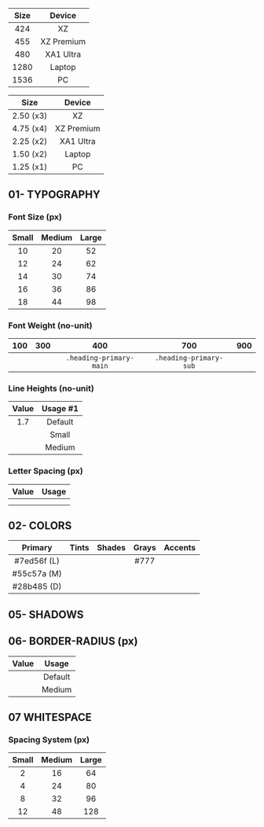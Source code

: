 | Size |   Device   |
| :--: | :--------: |
| 424  |     XZ     |
| 455  | XZ Premium |
| 480  | XA1 Ultra  |
| 1280 |   Laptop   |
| 1536 |     PC     |

|   Size    |   Device   |
| :-------: | :--------: |
| 2.50 (x3) |     XZ     |
| 4.75 (x4) | XZ Premium |
| 2.25 (x2) | XA1 Ultra  |
| 1.50 (x2) |   Laptop   |
| 1.25 (x1) |     PC     |

## 01- TYPOGRAPHY

### Font Size (px)

| Small | Medium | Large |
| :---: | :----: | :---: |
|  10   |   20   |  52   |
|  12   |   24   |  62   |
|  14   |   30   |  74   |
|  16   |   36   |  86   |
|  18   |   44   |  98   |

### Font Weight (no-unit)

| 100 | 300 |           400           |          700           | 900 |
| :-: | :-: | :---------------------: | :--------------------: | :-: |
|     |     | `.heading-primary-main` | `.heading-primary-sub` |     |

### Line Heights (no-unit)

| Value | Usage #1 |
| :---: | :------: |
|  1.7  | Default  |
|       |  Small   |
|       |  Medium  |

### Letter Spacing (px)

| Value | Usage |
| :---: | :---: |
|       |       |
|       |       |

## 02- COLORS

|   Primary   | Tints | Shades | Grays | Accents |
| :---------: | :---: | :----: | :---: | ------- |
| #7ed56f (L) |       |        | #777  |         |
| #55c57a (M) |       |        |       |         |
| #28b485 (D) |       |        |       |         |

## 05- SHADOWS

## 06- BORDER-RADIUS (px)

| Value |  Usage  |
| :---: | :-----: |
|       | Default |
|       | Medium  |

## 07 WHITESPACE

### Spacing System (px)

| Small | Medium | Large |
| :---: | :----: | :---: |
|   2   |   16   |  64   |
|   4   |   24   |  80   |
|   8   |   32   |  96   |
|  12   |   48   |  128  |
